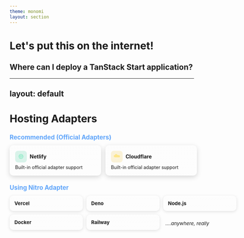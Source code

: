 ```yaml
---
theme: monomi
layout: section
---
```


# Let's put this on the internet!

## Where can I deploy a TanStack Start application?

---
layout: default
---

# Hosting Adapters

<div style="margin-top:12px">
  <h2 style="color:#60a5fa;margin-bottom:12px;font-size:1.2em">Recommended (Official Adapters)</h2>
  <div style="display:grid;grid-template-columns:repeat(2,minmax(250px,1fr));gap:12px;margin-bottom:16px">
    <div style="background:linear-gradient(180deg,rgba(255,255,255,.08),rgba(255,255,255,.02));border:1px solid rgba(255,255,255,.12);border-radius:10px;padding:14px;backdrop-filter:blur(2px);box-shadow:0 4px 14px rgba(0,0,0,.16)">
      <div style="display:flex;align-items:center;gap:8px;margin-bottom:6px">
        <div style="width:32px;height:32px;border-radius:8px;display:flex;align-items:center;justify-content:center;background:rgba(16,185,129,.15);color:#6ee7b7;font-size:18px">🌐</div>
        <h3 style="margin:0;font-size:1em">Netlify</h3>
      </div>
      <p style="margin:0;;font-size:.9em">Built-in official adapter support</p>
    </div>
    <div style="background:linear-gradient(180deg,rgba(255,255,255,.08),rgba(255,255,255,.02));border:1px solid rgba(255,255,255,.12);border-radius:10px;padding:14px;backdrop-filter:blur(2px);box-shadow:0 4px 14px rgba(0,0,0,.16)">
      <div style="display:flex;align-items:center;gap:8px;margin-bottom:6px">
        <div style="width:32px;height:32px;border-radius:8px;display:flex;align-items:center;justify-content:center;background:rgba(234,179,8,.15);color:#fde68a;font-size:18px">☁️</div>
        <h3 style="margin:0;font-size:1em">Cloudflare</h3>
      </div>
      <p style="margin:0;;font-size:.9em">Built-in official adapter support</p>
    </div>
  </div>

  <h2 style="color:#60a5fa;margin-bottom:12px;font-size:1.2em">Using Nitro Adapter</h2>
  <div style="display:grid;grid-template-columns:repeat(3,minmax(200px,1fr));gap:10px">
    <div style="background:linear-gradient(180deg,rgba(255,255,255,.05),rgba(255,255,255,.02));border:1px solid rgba(255,255,255,.08);border-radius:10px;padding:12px;backdrop-filter:blur(2px);box-shadow:0 2px 8px rgba(0,0,0,.12)">
      <h4 style="margin:0;font-size:.95em">Vercel</h4>
    </div>
    <div style="background:linear-gradient(180deg,rgba(255,255,255,.05),rgba(255,255,255,.02));border:1px solid rgba(255,255,255,.08);border-radius:10px;padding:12px;backdrop-filter:blur(2px);box-shadow:0 2px 8px rgba(0,0,0,.12)">
      <h4 style="margin:0;font-size:.95em">Deno</h4>
    </div>
    <div style="background:linear-gradient(180deg,rgba(255,255,255,.05),rgba(255,255,255,.02));border:1px solid rgba(255,255,255,.08);border-radius:10px;padding:12px;backdrop-filter:blur(2px);box-shadow:0 2px 8px rgba(0,0,0,.12)">
      <h4 style="margin:0;font-size:.95em">Node.js</h4>
    </div>
    <div style="background:linear-gradient(180deg,rgba(255,255,255,.05),rgba(255,255,255,.02));border:1px solid rgba(255,255,255,.08);border-radius:10px;padding:12px;backdrop-filter:blur(2px);box-shadow:0 2px 8px rgba(0,0,0,.12)">
      <h4 style="margin:0;font-size:.95em">Docker</h4>
    </div>
    <div style="background:linear-gradient(180deg,rgba(255,255,255,.05),rgba(255,255,255,.02));border:1px solid rgba(255,255,255,.08);border-radius:10px;padding:12px;backdrop-filter:blur(2px);box-shadow:0 2px 8px rgba(0,0,0,.12)">
      <h4 style="margin:0;font-size:.95em">Railway</h4>
    </div>
    <div style="margin-top:16px;font-size:.95em;font-style:italic;margin-left:6px">
      ....anywhere, really
    </div>
  </div>
</div>
